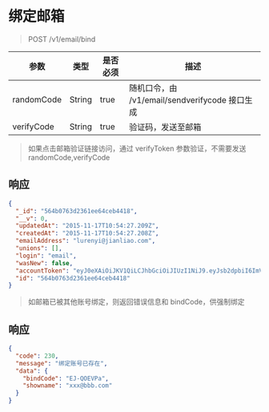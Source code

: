 # 绑定邮箱

> POST /v1/email/bind

| 参数            | 类型               | 是否必须  | 描述  |
| -------------- | ------------------ | -------- | ------------ |
| randomCode    | String             | true     | 随机口令，由 /v1/email/sendverifycode 接口生成 |
| verifyCode    | String             | true     | 验证码，发送至邮箱 |

> 如果点击邮箱验证链接访问，通过 verifyToken 参数验证，不需要发送 randomCode,verifyCode

## 响应

```json
{
  "_id": "564b0763d2361ee64ceb4418",
  "__v": 0,
  "updatedAt": "2015-11-17T10:54:27.209Z",
  "createdAt": "2015-11-17T10:54:27.208Z",
  "emailAddress": "lurenyi@jianliao.com",
  "unions": [],
  "login": "email",
  "wasNew": false,
  "accountToken": "eyJ0eXAiOiJKV1QiLCJhbGciOiJIUzI1NiJ9.eyJsb2dpbiI6ImVtYWlsIiwiX2lkIjoiNTY0YjA3NjNkMjM2MWVlNjRjZWI0NDE4IiwiZXhwIjoxNDUwMzQ5NjY3fQ.IIrALl81x-T9Vor8esfbVlsQNoNTWNuZ3S09FRfwfIM",
  "id": "564b0763d2361ee64ceb4418"
}
```

> 如邮箱已被其他账号绑定，则返回错误信息和 bindCode，供强制绑定

## 响应

```json
{
  "code": 230,
  "message": "绑定账号已存在",
  "data": {
    "bindCode": "EJ-QOEVPa",
    "showname": "xxx@bbb.com"
  }
}
```
